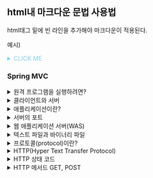 ## html내 마크다운 문법 사용법

html태그 밑에 빈 라인을 추가해야 마크다운이 적용된다.

예시)

<details><summary style="color:skyblue">CLICK ME</summary>
<p>

#### yes, even hidden code blocks!

## hi

**강조**

- 1
- 2
- 3

```python
print("hello world!")
```
</p>
</details>

### Spring MVC
<details>
    <summary>원격 프로그램을 실행하려면?</summary>
    <p>1. 프로그램 등록 (@Controller)</p>
    <p>2. URL과 프로그램을 연결 (@RequestMapping(""))</p>
</details>
<details>
    <summary>클라이언트와 서버</summary>
    <p>클라이언트는 <b>서비스를 요청</b>하는 애플리케이션</p>
    <p>서버는 <b>서비스를 제공</b>하는 애플리케이션</p>
</details>
<details>
    <summary>애플리케이션이란?</summary>
    <p>하드웨어와 소프트웨어를 응용해서 만든 프로그램</p>
</details>
<details>
    <summary>서버의 포트</summary>
    <p>포트의 개념은 창구라고 생각하면 이해가 편했다. (예금창구, 대출창구 등등..)</p>
    <p>서버에 포트가 없다면 클라이언트에서 요청했을 때 어떤 서버가 받을지 모르게 된다.</p>
    <p>예를들어 이메일 서버, 파일 서버, 웹 서버가 있다고 가정하고 각 서버마다 포트가 있다고 생각하면</p>
    <p>특정 포트를 통해서 요청을 할 수 있다.</p>
</details>
<details>
    <summary>웹 애플리케이션 서버(WAS)</summary>
    <p>웹 애플리케이션 서버(WAS)는 <b>웹 애플리케이션을 서비스하는 서버</b>이다.</p>
    <p>서버에 웹 애플리케이션을 깔아놓고 클라이언트(웹 브라우저)가 요청하면 동적으로 웹 페이지를 생성하여 실행 결과를 준다.</p>
    <p>장점은 클라이언트에 프로그램을 설치할 필요가 없다. (메모리를 아낄 수 있음)</p>
    <p>그리고 개인이 업데이트 할 필요가 없고 서버에서 업데이트를 하면 되기 때문에 편하다.</p>
</details>
<details>
    <summary>텍스트 파일과 바이너리 파일</summary>
    <p>텍스트 파일은 <b>문자만 저장</b>되어 있는 파일이다.</p>
    <p>바이너리 파일은 <b>문자와 숫자가 저장</b>되어 있는 파일이다.</p>
    <p>파일을 구분하는 방법은 해당 파일을 메모장을 통해 열었을 때 읽을 수 있으면 텍스트, 그렇지 않으면 바이너리 파일이라고 생각하면 편하다.</p>
    <p>바이너리 파일의 장점은 따로 변환을 하지 않아도 돼서 빠르다. (데이터를 있는 그대로 읽고 쓸 수 있음)</p>
</details>
<details>
    <summary>프로토콜(protocol)이란?</summary>
    <p>서로 간의 통신을 위한 약속,규칙이다.</p>
</details>
<details>
    <summary>HTTP(Hyper Text Transfer Protocol)</summary>
    <p>하이퍼 텍스트를 주고 받기 위한 약속이다.</p>
    <p>단순하고 읽기 쉽다. (텍스트 기반의 프로토콜)</p>
    <p>상태를 유지하지 않는다.(클라이언트 정보를 저장하지 않음)</p>
    <p>확장 가능하다. (커스텀 헤더 추가 가능)</p>
    <p>HTTP 응답 header : 응답에 대한 설명</p>
    <p>HTTP 응답 body : 실제 내용</p>
</details>
<details>
    <summary>HTTP 상태 코드</summary>
    <table>
      <tr>
        <th>상태코드</th>
        <th>의미</th>
      </tr>
      <tr>
        <td>1xx</td>
        <td>Informational</td>
      </tr>
      <tr>
        <td>2xx</td>
        <td>Success</td>
      </tr>
      <tr>
        <td>3xx</td>
        <td>Redirect</td>
      </tr>
      <tr>
        <td>4xx</td>
        <td>Client Error</td>
      </tr>
      <tr>
        <td>5xx</td>
        <td>Server Error</td>
      </tr>
    </table>
</details>
<details>
    <summary>HTTP 메서드 GET, POST</summary>
    <table>
      <tr>
        <th>GET</th>
        <th>POST</th>
      </tr>
      <tr>
        <td>서버의 리소스를 가져오기 위해서 설계됨</td>
        <td>서버의 데이터를 올리기 위해서 설계됨</td>
      </tr>
      <tr>
        <td>QUERY STRING을 통해 데이터를 전달</td>
        <td>전송 데이터 크기의 제한이 없음</td>
      </tr>
      <tr>
        <td>URL에 데이터가 노출되어서 보안에 취약</td>
        <td>데이터를 요청 메시지의 body에 담아 전송</td>
      </tr>
      <tr>
        <td>데이터 공유에 유리</td>
        <td>보안에 유리, 데이터 공유에는 불리</td>
      </tr>
      <tr>
        <td>ex) 검색 엔진에서 검색 단어 전송에 이용</td>
        <td>ex) 게시판에 글쓰기, 로그인, 회원가입</td>
      </tr>
    </table>
</details>